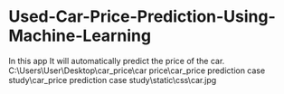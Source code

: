 # Used-Car-Price-Prediction-Using-Machine-Learning
In this app It will automatically predict the price of the car.
C:\Users\User\Desktop\car_price\car price\car_price prediction case study\car_price prediction case study\static\css\car.jpg



